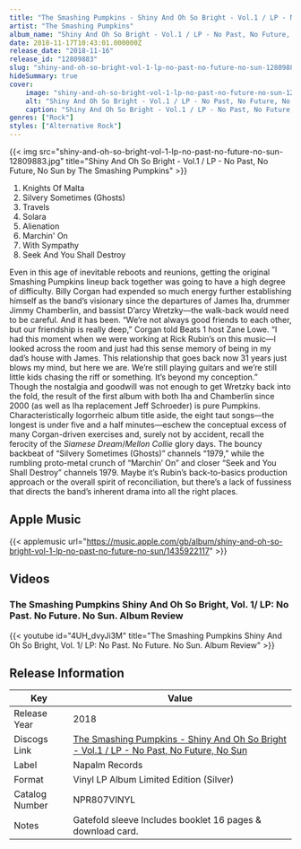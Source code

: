 ```yaml
---
title: "The Smashing Pumpkins - Shiny And Oh So Bright - Vol.1 / LP - No Past, No Future, No Sun"
artist: "The Smashing Pumpkins"
album_name: "Shiny And Oh So Bright - Vol.1 / LP - No Past, No Future, No Sun"
date: 2018-11-17T10:43:01.000000Z
release_date: "2018-11-16"
release_id: "12809883"
slug: "shiny-and-oh-so-bright-vol-1-lp-no-past-no-future-no-sun-12809883"
hideSummary: true
cover:
    image: "shiny-and-oh-so-bright-vol-1-lp-no-past-no-future-no-sun-12809883.jpg"
    alt: "Shiny And Oh So Bright - Vol.1 / LP - No Past, No Future, No Sun by The Smashing Pumpkins"
    caption: "Shiny And Oh So Bright - Vol.1 / LP - No Past, No Future, No Sun by The Smashing Pumpkins"
genres: ["Rock"]
styles: ["Alternative Rock"]
---
```


{{< img src="shiny-and-oh-so-bright-vol-1-lp-no-past-no-future-no-sun-12809883.jpg" title="Shiny And Oh So Bright - Vol.1 / LP - No Past, No Future, No Sun by The Smashing Pumpkins" >}}

<!-- section break -->

1. Knights Of Malta
2. Silvery Sometimes (Ghosts)
3. Travels
4. Solara
5. Alienation
6. Marchin' On
7. With Sympathy
8. Seek And You Shall Destroy

<!-- section break -->


Even in this age of inevitable reboots and reunions, getting the original Smashing Pumpkins lineup back together was going to have a high degree of difficulty. Billy Corgan had expended so much energy further establishing himself as the band’s visionary since the departures of James Iha, drummer Jimmy Chamberlin, and bassist D’arcy Wretzky—the walk-back would need to be careful. And it has been. “We’re not always good friends to each other, but our friendship is really deep,” Corgan told Beats 1 host Zane Lowe. “I had this moment when we were working at Rick Rubin’s on this music—I looked across the room and just had this sense memory of being in my dad’s house with James. This relationship that goes back now 31 years just blows my mind, but here we are. We’re still playing guitars and we’re still little kids chasing the riff or something. It’s beyond my conception.”<br />
Though the nostalgia and goodwill was not enough to get Wretzky back into the fold, the result of the first album with both Iha and Chamberlin since 2000 (as well as Iha replacement Jeff Schroeder) is pure Pumpkins. Characteristically logorrheic album title aside, the eight taut songs—the longest is under five and a half minutes—eschew the conceptual excess of many Corgan-driven exercises and, surely not by accident, recall the ferocity of the <i>Siamese Dream</i>/<i>Mellon Collie</i> glory days. The bouncy backbeat of “Silvery Sometimes (Ghosts)” channels “1979,” while the rumbling proto-metal crunch of “Marchin’ On” and closer “Seek and You Shall Destroy” channels 1979. Maybe it’s Rubin’s back-to-basics production approach or the overall spirit of reconciliation, but there’s a lack of fussiness that directs the band’s inherent drama into all the right places.



## Apple Music
{{< applemusic url="https://music.apple.com/gb/album/shiny-and-oh-so-bright-vol-1-lp-no-past-no-future-no-sun/1435922117" >}}





## Videos
### The Smashing Pumpkins Shiny And Oh So Bright, Vol. 1/ LP: No Past. No Future. No Sun. Album Review
{{< youtube id="4UH_dvyJi3M" title="The Smashing Pumpkins Shiny And Oh So Bright, Vol. 1/ LP: No Past. No Future. No Sun. Album Review" >}}<br>



## Release Information
|  Key           | Value                                                |
| ---------------| ---------------------------------------------------- |
| Release Year   | 2018                                   |
| Discogs Link   | [The Smashing Pumpkins - Shiny And Oh So Bright - Vol.1 / LP - No Past, No Future, No Sun](https://www.discogs.com/release/12809883-The-Smashing-Pumpkins-Shiny-And-Oh-So-Bright-Vol1-LP-No-Past-No-Future-No-Sun) |
| Label          | Napalm Records |
| Format         | Vinyl LP Album Limited Edition (Silver) |
| Catalog Number | NPR807VINYL |
| Notes | Gatefold sleeve Includes booklet 16 pages & download card. |